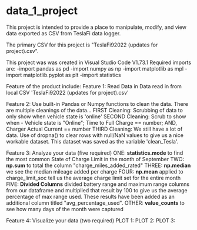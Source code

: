 # data_1_project
This project is intended to provide a place to manipulate, modify, and view data exported as CSV from TeslaFi data logger.

The primary CSV for this project is "TeslaFi92022 (updates for project).csv".

This project was was created in Visual Studio Code V1.73.1
Required imports are:
-import pandas as pd
-import numpy as np
-import matplotlib as mpl
-import matplotlib.pyplot as plt
-import statistics


Feature of the product include:
Feature 1: Read Data in
Data read in from local CSV 'TeslaFi92022 (updates for project).csv'

Feature 2: Use built-in Pandas or Numpy functions to clean the data.
There are multiple cleanings of the data...
FIRST Cleaning: Scrubbing of data to only show when vehicle state is 'online'
SECOND Cleaning: Scrub to show when - Vehicle state is "Online"; Time to Full Charge == number; AND, Charger Actual Current == number 
THIRD Cleaning: We still have a lot of data. Use of dropna() to clear rows with null/NaN values to give us a nice workable dataset.  This dataset was saved as the variable 'clean_Tesla'.

Feature 3: Analyze your data (five required)
ONE: **statistics.mode** to find the most common State of Charge Limit in the month of September
TWO: **np.sum** to total the column "charge_miles_added_rated"
THREE: **np.median** we see the median mileage added per charge
FOUR: **np.mean** applied to charge_limit_soc tell us the average charge limit set for the entire month
FIVE: **Divided Columns** divided battery range and maximum range columns from our dataframe and multiplied that result by 100 to give us the average percentage of max range used.  These results have been added as an additional column titled "avg_percentage_used".
OTHER: **value_counts** to see how many days of the month were captured


Feature 4: Visualize your data (two required)
PLOT 1: 
PLOT 2: 
PLOT 3: 
